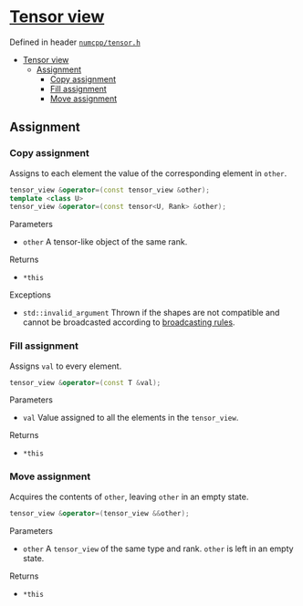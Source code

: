 # [Tensor view](readme.md)

Defined in header [`numcpp/tensor.h`](/include/numcpp/tensor.h)

- [Tensor view](#tensor-view)
  - [Assignment](#assignment)
    - [Copy assignment](#copy-assignment)
    - [Fill assignment](#fill-assignment)
    - [Move assignment](#move-assignment)

## Assignment

### Copy assignment

Assigns to each element the value of the corresponding element in `other`.
```cpp
tensor_view &operator=(const tensor_view &other);
template <class U>
tensor_view &operator=(const tensor<U, Rank> &other);
```

Parameters

* `other` A tensor-like object of the same rank.

Returns

* `*this`

Exceptions

* `std::invalid_argument` Thrown if the shapes are not compatible and cannot be broadcasted according to [broadcasting rules](../Shapes/Non-member%20functions.md#broadcast_shapes).

### Fill assignment

Assigns `val` to every element.
```cpp
tensor_view &operator=(const T &val);
```

Parameters

* `val` Value assigned to all the elements in the `tensor_view`.

Returns

* `*this`

### Move assignment

Acquires the contents of `other`, leaving `other` in an empty state.
```cpp
tensor_view &operator=(tensor_view &&other);
```

Parameters

* `other` A `tensor_view` of the same type and rank. `other` is left in an empty state.

Returns

* `*this`
